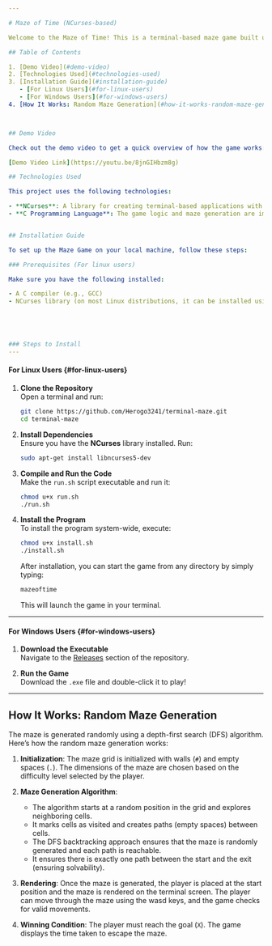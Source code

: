 ```yaml
---

# Maze of Time (NCurses-based)

Welcome to the Maze of Time! This is a terminal-based maze game built using the NCurses library, where players must navigate through a randomly generated maze and escape on reaching the goal(`X`). The game provides difficulty levels and a visually rich experience with the use of colors and maze rendering. It also includes a menu system with options for difficulty selection and a game over screen.

## Table of Contents

1. [Demo Video](#demo-video)  
2. [Technologies Used](#technologies-used)  
3. [Installation Guide](#installation-guide)  
   - [For Linux Users](#for-linux-users)  
   - [For Windows Users](#for-windows-users)  
4. [How It Works: Random Maze Generation](#how-it-works-random-maze-generation)  



## Demo Video

Check out the demo video to get a quick overview of how the game works:

[Demo Video Link](https://youtu.be/8jnGIHbzm8g)

## Technologies Used

This project uses the following technologies:

- **NCurses**: A library for creating terminal-based applications with user interfaces.
- **C Programming Language**: The game logic and maze generation are implemented using C.


## Installation Guide

To set up the Maze Game on your local machine, follow these steps:

### Prerequisites (For linux users)

Make sure you have the following installed:

- A C compiler (e.g., GCC)
- NCurses library (on most Linux distributions, it can be installed using `sudo apt-get install libncurses5-dev` or similar package manager commands)





### Steps to Install
---
```

#### For Linux Users {#for-linux-users}

1. **Clone the Repository**  
   Open a terminal and run:
   ```bash
   git clone https://github.com/Herogo3241/terminal-maze.git
   cd terminal-maze
   ```

2. **Install Dependencies**  
   Ensure you have the **NCurses** library installed. Run:
   ```bash
   sudo apt-get install libncurses5-dev
   ```

3. **Compile and Run the Code**  
   Make the `run.sh` script executable and run it:
   ```bash
   chmod u+x run.sh
   ./run.sh
   ```

4. **Install the Program**  
   To install the program system-wide, execute:
   ```bash
   chmod u+x install.sh
   ./install.sh
   ```
   After installation, you can start the game from any directory by simply typing:
   ```bash
   mazeoftime
   ```
   This will launch the game in your terminal.

---

#### For Windows Users {#for-windows-users}

1. **Download the Executable**  
   Navigate to the [Releases](https://github.com/Herogo3241/terminal-maze/releases) section of the repository.

2. **Run the Game**  
   Download the `.exe` file and double-click it to play!

---



## How It Works: Random Maze Generation

The maze is generated randomly using a depth-first search (DFS) algorithm. Here’s how the random maze generation works:

1. **Initialization**: The maze grid is initialized with walls (`#`) and empty spaces (`.`). The dimensions of the maze are chosen based on the difficulty level selected by the player.
   
2. **Maze Generation Algorithm**:
   - The algorithm starts at a random position in the grid and explores neighboring cells.
   - It marks cells as visited and creates paths (empty spaces) between cells.
   - The DFS backtracking approach ensures that the maze is randomly generated and each path is reachable.
   - It ensures there is exactly one path between the start and the exit (ensuring solvability).

3. **Rendering**: Once the maze is generated, the player is placed at the start position and the maze is rendered on the terminal screen. The player can move through the maze using the wasd keys, and the game checks for valid movements.

4. **Winning Condition**: The player must reach the goal (`X`). The game displays the time taken to escape the maze.


